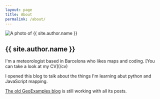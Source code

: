 ```yaml
---
layout: page
title: About
permalink: /about/
---
```


<img src="http://www.gravatar.com/avatar/a2746d9ceb326e71181a6629031faf81?s=135" alt="A photo of {{ site.author.name }}" class="left_picture"/>
<h2>{{ site.author.name }}</h2>
I'm a meteorologist based in Barcelona who likes maps and coding. [You can take a look at my CV](/cv)

I opened this blog to talk about the things I'm learning abut python and JavaScript mapping.

[The old GeoExamples blog](http://geoexamples.blogspot.com.es/) is still working with all its posts.
